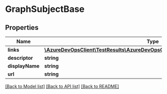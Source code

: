 # GraphSubjectBase

## Properties
Name | Type | Description | Notes
------------ | ------------- | ------------- | -------------
**links** | [**\AzureDevOpsClient\TestResults\AzureDevOpsClient\TestResults\Model\ReferenceLinks**](ReferenceLinks.md) |  | [optional] 
**descriptor** | **string** |  | [optional] 
**displayName** | **string** |  | [optional] 
**url** | **string** |  | [optional] 

[[Back to Model list]](../README.md#documentation-for-models) [[Back to API list]](../README.md#documentation-for-api-endpoints) [[Back to README]](../README.md)


